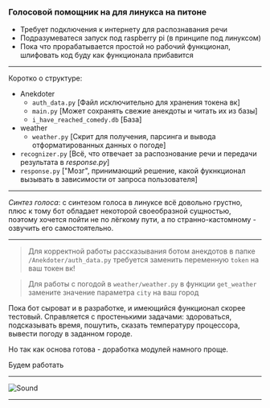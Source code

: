 ### Голосовой помощник на для линукса на питоне

* Требует подключения к интернету для распознавания речи
* Подразумеватеся запуск под raspberry pi (в принципе под линуксом)
* Пока что прорабатывается простой но рабочий функционал, шлифовать код буду как функционала прибавится

_____

Коротко о структуре:

- Anekdoter
  - `auth_data.py` [Файл исключительно для хранения токена вк]
  - `main.py` [Может сохранять свежие анекдоты и читать их из базы]
  - `i_have_reached_comedy.db` [База]
- weather
  - `weather.py` [Скрит для получения, парсинга и вывода отформатированных данных о погоде]
- `recognizer.py` [Всё, что отвечает за распознование речи и передачи результата в *response.py*]
- `response.py` ["Мозг", принимающий решение, какой фукнкционал вызывать в зависимости от запроса пользователя]

_____

*Синтез голоса*: с синтезом голоса в линуксе всё довольно грустно, плюс к тому бот обладает некоторой своеобразной сущностью, поэтому хочется пойти не по лёгкому пути, а по странно-кастомному - озвучить его самостоятельно. 

_____

> Для корректной работы рассказывания ботом анекдотов в папке `/Anekdoter/auth_data.py` требуется заменить переменную `token` на ваш токен вк!

> Для работы с погодой в `weather/weather.py` в функции `get_weather` замените значение параметра `city` на ваш город 

Пока бот сыроват и в разработке, и имеющийся функционал скорее тестовый.
Справляется с простенькими задачами: здороваться, подсказывать время, пошутить, сказать температуру процессора, вывести погоду в заданном городе.

Но так как основа готова - доработка модулей намного проще.

Будем работать

_____

![Sound](https://cdn.dribbble.com/users/6190/screenshots/4263671/browserpreview_tmp-1.gif "Оно такое тыц-тыц")

_____
